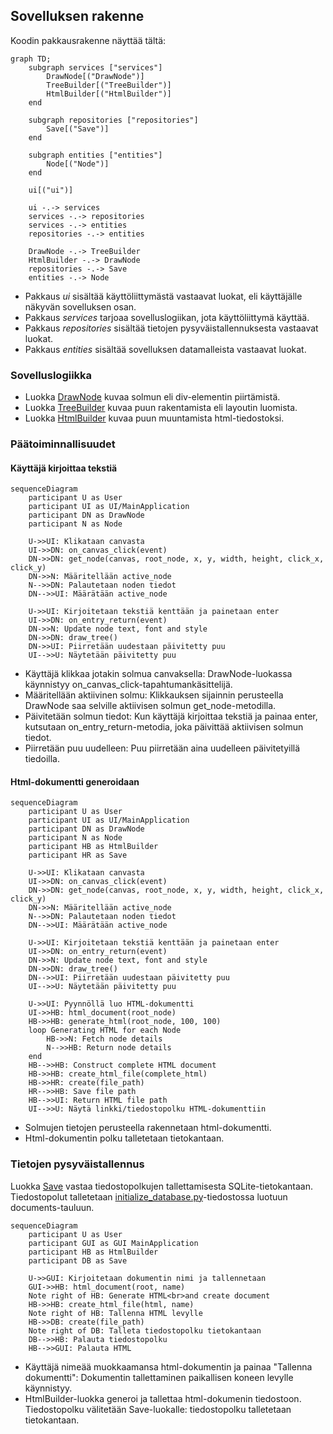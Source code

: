 ## Sovelluksen rakenne

Koodin pakkausrakenne näyttää tältä:

```mermaid
graph TD;
    subgraph services ["services"]
        DrawNode[("DrawNode")]
        TreeBuilder[("TreeBuilder")]
        HtmlBuilder[("HtmlBuilder")]
    end

    subgraph repositories ["repositories"]
        Save[("Save")]
    end

    subgraph entities ["entities"]
        Node[("Node")]
    end

    ui[("ui")]

    ui -.-> services
    services -.-> repositories
    services -.-> entities
    repositories -.-> entities

    DrawNode -.-> TreeBuilder
    HtmlBuilder -.-> DrawNode
    repositories -.-> Save
    entities -.-> Node

```

- Pakkaus _ui_ sisältää käyttöliittymästä vastaavat luokat, eli käyttäjälle näkyvän sovelluksen osan.
- Pakkaus _services_ tarjoaa sovelluslogiikan, jota käyttöliittymä käyttää.
- Pakkaus _repositories_ sisältää tietojen pysyväistallennuksesta vastaavat luokat.
- Pakkaus _entities_ sisältää sovelluksen datamalleista vastaavat luokat.

### Sovelluslogiikka

- Luokka [DrawNode](/src/services/draw_node.py) kuvaa solmun eli div-elementin piirtämistä.
- Luokka [TreeBuilder](/src/services/tree_builder.py) kuvaa puun rakentamista eli layoutin luomista.
- Luokka [HtmlBuilder](/src/services/html_builder.py) kuvaa puun muuntamista html-tiedostoksi.

### Päätoiminnallisuudet

#### Käyttäjä kirjoittaa tekstiä

```mermaid
sequenceDiagram
    participant U as User
    participant UI as UI/MainApplication
    participant DN as DrawNode
    participant N as Node

    U->>UI: Klikataan canvasta
    UI->>DN: on_canvas_click(event)
    DN->>DN: get_node(canvas, root_node, x, y, width, height, click_x, click_y)
    DN->>N: Määritellään active_node
    N-->>DN: Palautetaan noden tiedot
    DN-->>UI: Määrätään active_node

    U->>UI: Kirjoitetaan tekstiä kenttään ja painetaan enter
    UI->>DN: on_entry_return(event)
    DN->>N: Update node text, font and style
    DN->>DN: draw_tree()
    DN->>UI: Piirretään uudestaan päivitetty puu
    UI-->>U: Näytetään päivitetty puu
```

- Käyttäjä klikkaa jotakin solmua canvaksella: DrawNode-luokassa käynnistyy on_canvas_click-tapahtumankäsittelijä.
- Määritellään aktiivinen solmu: Klikkauksen sijainnin perusteella DrawNode saa selville aktiivisen solmun get_node-metodilla.
- Päivitetään solmun tiedot: Kun käyttäjä kirjoittaa tekstiä ja painaa enter, kutsutaan on_entry_return-metodia, joka päivittää aktiivisen solmun tiedot.
- Piirretään puu uudelleen: Puu piirretään aina uudelleen päivitetyillä tiedoilla.

#### Html-dokumentti generoidaan

```mermaid
sequenceDiagram
    participant U as User
    participant UI as UI/MainApplication
    participant DN as DrawNode
    participant N as Node
    participant HB as HtmlBuilder
    participant HR as Save

    U->>UI: Klikataan canvasta
    UI->>DN: on_canvas_click(event)
    DN->>DN: get_node(canvas, root_node, x, y, width, height, click_x, click_y)
    DN->>N: Määritellään active_node
    N-->>DN: Palautetaan noden tiedot
    DN-->>UI: Määrätään active_node

    U->>UI: Kirjoitetaan tekstiä kenttään ja painetaan enter
    UI->>DN: on_entry_return(event)
    DN->>N: Update node text, font and style
    DN->>DN: draw_tree()
    DN-->>UI: Piirretään uudestaan päivitetty puu
    UI-->>U: Näytetään päivitetty puu

    U->>UI: Pyynnöllä luo HTML-dokumentti
    UI->>HB: html_document(root_node)
    HB->>HB: generate_html(root_node, 100, 100)
    loop Generating HTML for each Node
        HB->>N: Fetch node details
        N-->>HB: Return node details
    end
    HB-->>HB: Construct complete HTML document
    HB->>HB: create_html_file(complete_html)
    HB->>HR: create(file_path)
    HR-->>HB: Save file path
    HB-->>UI: Return HTML file path
    UI-->>U: Näytä linkki/tiedostopolku HTML-dokumenttiin
```

- Solmujen tietojen perusteella rakennetaan html-dokumentti.
- Html-dokumentin polku talletetaan tietokantaan.

### Tietojen pysyväistallennus

Luokka [Save](/src/repositories/html_repository.py) vastaa tiedostopolkujen tallettamisesta SQLite-tietokantaan. Tiedostopolut talletetaan [initialize_database.py](/initialize_database.py)-tiedostossa luotuun documents-tauluun. 

```mermaid
sequenceDiagram
    participant U as User
    participant GUI as GUI MainApplication
    participant HB as HtmlBuilder
    participant DB as Save

    U->>GUI: Kirjoitetaan dokumentin nimi ja tallennetaan
    GUI->>HB: html_document(root, name)
    Note right of HB: Generate HTML<br>and create document
    HB->>HB: create_html_file(html, name)
    Note right of HB: Tallenna HTML levylle
    HB->>DB: create(file_path)
    Note right of DB: Talleta tiedostopolku tietokantaan
    DB-->>HB: Palauta tiedostopolku
    HB-->>GUI: Palauta HTML
```
- Käyttäjä nimeää muokkaamansa html-dokumentin ja painaa "Tallenna dokumentti": Dokumentin tallettaminen paikallisen koneen levylle käynnistyy.
- HtmlBuilder-luokka generoi ja tallettaa html-dokumenin tiedostoon. Tiedostopolku välitetään Save-luokalle: tiedostopolku talletetaan tietokantaan. 
